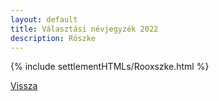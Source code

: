 ```yaml
---
layout: default
title: Választási névjegyzék 2022
description: Röszke
---
```


{% include settlementHTMLs/Rooxszke.html %}

[Vissza](../)
